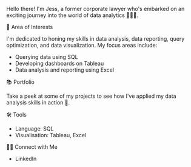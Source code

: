 Hello there! I'm Jess, a former corporate lawyer who's embarked on an exciting journey into the world of data analytics 👩🏻‍💻.

🌱 Area of Interests

I'm dedicated to honing my skills in data analysis, data reporting, query optimization, and data visualization. My focus areas include:

- Querying data using SQL
- Developing dashboards on Tableau 
- Data analysis and reporting using Excel

📚 Portfolio

Take a peek at some of my projects to see how I've applied my data analysis skills in action 👀.

🛠️ Tools

- Language: SQL
- Visualisation: Tableau, Excel 

👋🏻 Connect with Me

- LinkedIn

<!---
JHJH61/JHJH61 is a ✨ special ✨ repository because its `README.md` (this file) appears on your GitHub profile.
You can click the Preview link to take a look at your changes.
--->
